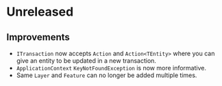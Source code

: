 # Unreleased

## Improvements

- `ITransaction` now accepts `Action` and `Action<TEntity>` where you can give
  an entity to be updated in a new transaction.
- `ApplicationContext` `KeyNotFoundException` is now more informative.
- Same `Layer` and `Feature` can no longer be added multiple times.
